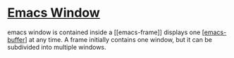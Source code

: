 # [Emacs Window](https://www.gnu.org/software/emacs/manual/html_mono/emacs.html#Basic-Window)

emacs window is contained inside a [[emacs-frame]] displays one [[emacs-buffer]]
at any time. A frame initially contains one window, but it can be subdivided into
multiple windows.

[//begin]: # "Autogenerated link references for markdown compatibility"
[emacs-buffer]: ../emacs-buffer.md "buffer"
[//end]: # "Autogenerated link references"
